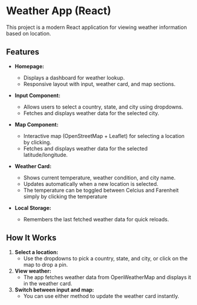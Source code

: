 # Weather App (React)

This project is a modern React application for viewing weather information based on location.

## Features

- **Homepage:**
	- Displays a dashboard for weather lookup.
	- Responsive layout with input, weather card, and map sections.

- **Input Component:**
	- Allows users to select a country, state, and city using dropdowns.
	- Fetches and displays weather data for the selected city.

- **Map Component:**
	- Interactive map (OpenStreetMap + Leaflet) for selecting a location by clicking.
	- Fetches and displays weather data for the selected latitude/longitude.

- **Weather Card:**
	- Shows current temperature, weather condition, and city name.
	- Updates automatically when a new location is selected.
    - The temperature can be toggled between Celcius and Farenheit simply by clicking the temperature

- **Local Storage:**
	- Remembers the last fetched weather data for quick reloads.

## How It Works

1. **Select a location:**
	 - Use the dropdowns to pick a country, state, and city, or click on the map to drop a pin.
2. **View weather:**
	 - The app fetches weather data from OpenWeatherMap and displays it in the weather card.
3. **Switch between input and map:**
	 - You can use either method to update the weather card instantly.